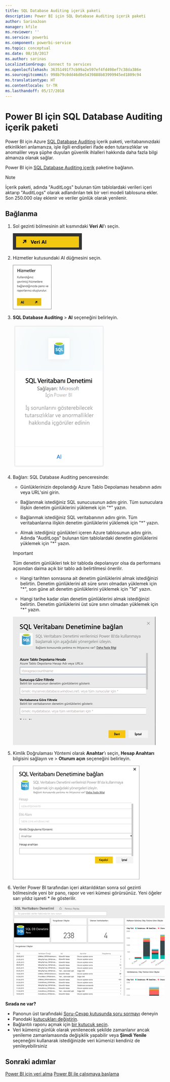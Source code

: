 ```yaml
---
title: SQL Database Auditing içerik paketi
description: Power BI için SQL Database Auditing içerik paketi
author: SarinaJoan
manager: kfile
ms.reviewer: ''
ms.service: powerbi
ms.component: powerbi-service
ms.topic: conceptual
ms.date: 08/10/2017
ms.author: sarinas
LocalizationGroup: Connect to services
ms.openlocfilehash: 36351491f7cb99a2e597ef4fd498ef7c38da386e
ms.sourcegitcommit: 998b79c0dd46d0e5439888b83999945ed1809c94
ms.translationtype: HT
ms.contentlocale: tr-TR
ms.lasthandoff: 05/17/2018
---
```

# <a name="sql-database-auditing-content-pack-for-power-bi"></a>Power BI için SQL Database Auditing içerik paketi
Power BI için Azure [SQL Database Auditing](http://azure.microsoft.com/documentation/articles/sql-database-auditing-get-started/) içerik paketi, veritabanınızdaki etkinlikleri anlamanıza, işle ilgili endişeleri ifade eden tutarsızlıklar ve anomaliler veya şüphe duyulan güvenlik ihlalleri hakkında daha fazla bilgi almanıza olanak sağlar. 

Power BI için [SQL Database Auditing içerik](https://app.powerbi.com/getdata/services/sql-db-auditing) paketine bağlanın.

>[!NOTE]
>İçerik paketi, adında "AuditLogs" bulunan tüm tablolardaki verileri içeri aktarıp "AuditLogs" olarak adlandırılan tek bir veri modeli tablosuna ekler. Son 250.000 olay eklenir ve veriler günlük olarak yenilenir.

## <a name="how-to-connect"></a>Bağlanma
1. Sol gezinti bölmesinin alt kısmındaki **Veri Al**'ı seçin.
   
   ![](media/service-connect-to-azure-sql-database-auditing/pbi_getdata.png) 
2. Hizmetler kutusundaki Al düğmesini seçin.
   
   ![](media/service-connect-to-azure-sql-database-auditing/pbi_getservices.png) 
3. **SQL Database Auditing** \> **Al** seçeneğini belirleyin.
   
   ![](media/service-connect-to-azure-sql-database-auditing/sqldbaudit.png)
4. Bağlan: SQL Database Auditing penceresinde:
   
   - Günlüklerinizin depolandığı Azure Tablo Depolaması hesabının adını veya URL'sini girin.
   
   - Bağlanmak istediğiniz SQL sunucusunun adını girin. Tüm sunuculara ilişkin denetim günlüklerini yüklemek için "\*" yazın.
   
   - Bağlanmak istediğiniz SQL veritabanının adını girin. Tüm veritabanlarına ilişkin denetim günlüklerini yüklemek için "\*" yazın.
   
   - Almak istediğiniz günlükleri içeren Azure tablosunun adını girin. Adında "AuditLogs" bulunan tüm tablolardaki denetim günlüklerini yüklemek için "\*" yazın.
   
   >[!IMPORTANT]
   >Tüm denetim günlükleri tek bir tabloda depolanıyor olsa da performans açısından daima açık bir tablo adı belirtilmesi önerilir.
   
   - Hangi tarihten sonrasına ait denetim günlüklerini almak istediğinizi belirtin. Denetim günlüklerini alt süre sınırı olmadan yüklemek için "\*", son güne ait denetim günlüklerini yüklemek için "1d" yazın.
   
   - Hangi tarihe kadar olan denetim günlüklerini almak istediğinizi belirtin. Denetim günlüklerini üst süre sınırı olmadan yüklemek için "\*" yazın.
   
   ![](media/service-connect-to-azure-sql-database-auditing/dbauditing_param.png)
5. Kimlik Doğrulaması Yöntemi olarak **Anahtar**’ı seçin, **Hesap Anahtarı** bilgisini sağlayın ve \> **Oturum açın** seçeneğini belirleyin.
   
   ![](media/service-connect-to-azure-sql-database-auditing/pbi_sqlauditing3.png)
6. Veriler Power BI tarafından içeri aktarıldıktan sonra sol gezinti bölmesinde yeni bir pano, rapor ve veri kümesi görürsünüz. Yeni öğeler sarı yıldız işareti \* ile gösterilir.
   
   ![](media/service-connect-to-azure-sql-database-auditing/pbi_sqldbauditingnewdash.png)

**Sırada ne var?**

* Panonun üst tarafındaki [Soru-Cevap kutusunda soru sormayı](power-bi-q-and-a.md) deneyin
* Panodaki [kutucukları değiştirin](service-dashboard-edit-tile.md).
* Bağlantılı raporu açmak için [bir kutucuk seçin](service-dashboard-tiles.md).
* Veri kümeniz günlük olarak yenilenecek şekilde zamanlanır ancak yenileme zamanlamasında değişiklik yapabilir veya **Şimdi Yenile** seçeneğini kullanarak istediğinizde veri kümenizi kendiniz de yenileyebilirsiniz

## <a name="next-steps"></a>Sonraki adımlar
[Power BI için veri alma](service-get-data.md)
[Power BI ile çalışmaya başlama](service-get-started.md)
